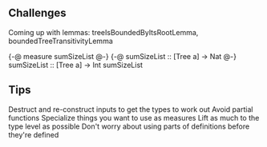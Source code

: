 ## Challenges

Coming up with lemmas: treeIsBoundedByItsRootLemma, boundedTreeTransitivityLemma

{-@ measure sumSizeList @-}
{-@ sumSizeList :: [Tree a] -> Nat @-}
sumSizeList :: [Tree a] -> Int
sumSizeList

## Tips

Destruct and re-construct inputs to get the types to work out
Avoid partial functions
Specialize things you want to use as measures
Lift as much to the type level as possible
Don't worry about using parts of definitions before they're defined
